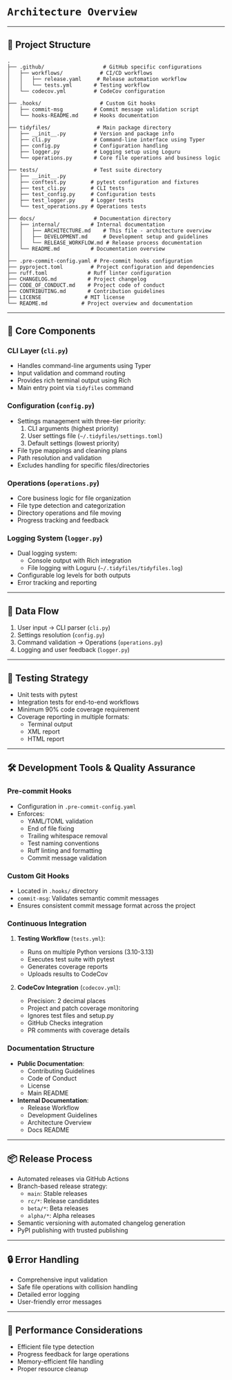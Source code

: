 # `Architecture Overview`

---

## 📁 Project Structure
```plaintext
.
├── .github/                   # GitHub specific configurations
│   ├── workflows/            # CI/CD workflows
│   │   ├── release.yaml     # Release automation workflow
│   │   └── tests.yml       # Testing workflow
│   └── codecov.yml         # CodeCov configuration
│
├── .hooks/                   # Custom Git hooks
│   ├── commit-msg          # Commit message validation script
│   └── hooks-README.md     # Hooks documentation
│
├── tidyfiles/               # Main package directory
│   ├── __init__.py         # Version and package info
│   ├── cli.py              # Command-line interface using Typer
│   ├── config.py           # Configuration handling
│   ├── logger.py           # Logging setup using Loguru
│   └── operations.py       # Core file operations and business logic
│
├── tests/                  # Test suite directory
│   ├── __init__.py
│   ├── conftest.py        # pytest configuration and fixtures
│   ├── test_cli.py        # CLI tests
│   ├── test_config.py     # Configuration tests
│   ├── test_logger.py     # Logger tests
│   └── test_operations.py # Operations tests
│
├── docs/                   # Documentation directory
│   ├── internal/          # Internal documentation
│   │   ├── ARCHITECTURE.md    # This file - architecture overview
│   │   ├── DEVELOPMENT.md     # Development setup and guidelines
│   │   └── RELEASE_WORKFLOW.md # Release process documentation
│   └── README.md          # Documentation overview
│
├── .pre-commit-config.yaml # Pre-commit hooks configuration
├── pyproject.toml         # Project configuration and dependencies
├── ruff.toml             # Ruff linter configuration
├── CHANGELOG.md          # Project changelog
├── CODE_OF_CONDUCT.md    # Project code of conduct
├── CONTRIBUTING.md       # Contribution guidelines
├── LICENSE              # MIT license
└── README.md           # Project overview and documentation
```

---

## 🔄 Core Components

### CLI Layer (`cli.py`)
- Handles command-line arguments using Typer
- Input validation and command routing
- Provides rich terminal output using Rich
- Main entry point via `tidyfiles` command

### Configuration (`config.py`)
- Settings management with three-tier priority:
  1. CLI arguments (highest priority)
  2. User settings file (`~/.tidyfiles/settings.toml`)
  3. Default settings (lowest priority)
- File type mappings and cleaning plans
- Path resolution and validation
- Excludes handling for specific files/directories

### Operations (`operations.py`)
- Core business logic for file organization
- File type detection and categorization
- Directory operations and file moving
- Progress tracking and feedback

### Logging System (`logger.py`)
- Dual logging system:
  - Console output with Rich integration
  - File logging with Loguru (`~/.tidyfiles/tidyfiles.log`)
- Configurable log levels for both outputs
- Error tracking and reporting

---

## 🔀 Data Flow
1. User input → CLI parser (`cli.py`)
2. Settings resolution (`config.py`)
3. Command validation → Operations (`operations.py`)
4. Logging and user feedback (`logger.py`)

---

## 🧪 Testing Strategy
- Unit tests with pytest
- Integration tests for end-to-end workflows
- Minimum 90% code coverage requirement
- Coverage reporting in multiple formats:
  - Terminal output
  - XML report
  - HTML report

---

## 🛠️ Development Tools & Quality Assurance

### Pre-commit Hooks
- Configuration in `.pre-commit-config.yaml`
- Enforces:
  - YAML/TOML validation
  - End of file fixing
  - Trailing whitespace removal
  - Test naming conventions
  - Ruff linting and formatting
  - Commit message validation

### Custom Git Hooks
- Located in `.hooks/` directory
- `commit-msg`: Validates semantic commit messages
- Ensures consistent commit message format across the project

### Continuous Integration
1. **Testing Workflow** (`tests.yml`):
   - Runs on multiple Python versions (3.10-3.13)
   - Executes test suite with pytest
   - Generates coverage reports
   - Uploads results to CodeCov

2. **CodeCov Integration** (`codecov.yml`):
   - Precision: 2 decimal places
   - Project and patch coverage monitoring
   - Ignores test files and setup.py
   - GitHub Checks integration
   - PR comments with coverage details

### Documentation Structure
- **Public Documentation**:
  - Contributing Guidelines
  - Code of Conduct
  - License
  - Main README
- **Internal Documentation**:
  - Release Workflow
  - Development Guidelines
  - Architecture Overview
  - Docs README

---

## 📦 Release Process
- Automated releases via GitHub Actions
- Branch-based release strategy:
  - `main`: Stable releases
  - `rc/*`: Release candidates
  - `beta/*`: Beta releases
  - `alpha/*`: Alpha releases
- Semantic versioning with automated changelog generation
- PyPI publishing with trusted publishing

---

## 🔒 Error Handling
- Comprehensive input validation
- Safe file operations with collision handling
- Detailed error logging
- User-friendly error messages

---

## 🚀 Performance Considerations
- Efficient file type detection
- Progress feedback for large operations
- Memory-efficient file handling
- Proper resource cleanup
